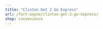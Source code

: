 ```yaml
---
title: "Clinton Get 2 Go Express"
url: /fort-wayne/clinton-get-2-go-express/
shop: convenience
---
```

